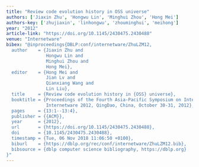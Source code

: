 ```yaml
---
title: "Review code evolution history in OSS universe"
authors: ['Jiaxin Zhu', 'Hongwu Lin', 'Minghui Zhou', 'Hong Mei']
authors-key: ['zhujiaxin', 'linhongwu', 'zhouminghui', 'meihong']
year: "2012"
article-link: "https://doi.org/10.1145/2430475.2430488"
venue: "Internetware"
bibex: "@inproceedings{DBLP:conf/internetware/ZhuLZM12,
  author    = {Jiaxin Zhu and
               Hongwu Lin and
               Minghui Zhou and
               Hong Mei},
  editor    = {Hong Mei and
               Jian Lv and
               Qianxiang Wang and
               Lin Liu},
  title     = {Review code evolution history in {OSS} universe},
  booktitle = {Proceedings of the Fourth Asia-Pacific Symposium on Internetware,
               Internetware 2012, QingDao, China, October 30-31, 2012},
  pages     = {13:1--13:4},
  publisher = {{ACM}},
  year      = {2012},
  url       = {https://doi.org/10.1145/2430475.2430488},
  doi       = {10.1145/2430475.2430488},
  timestamp = {Tue, 06 Nov 2018 11:06:50 +0100},
  biburl    = {https://dblp.org/rec/conf/internetware/ZhuLZM12.bib},
  bibsource = {dblp computer science bibliography, https://dblp.org}
}"
---
```

